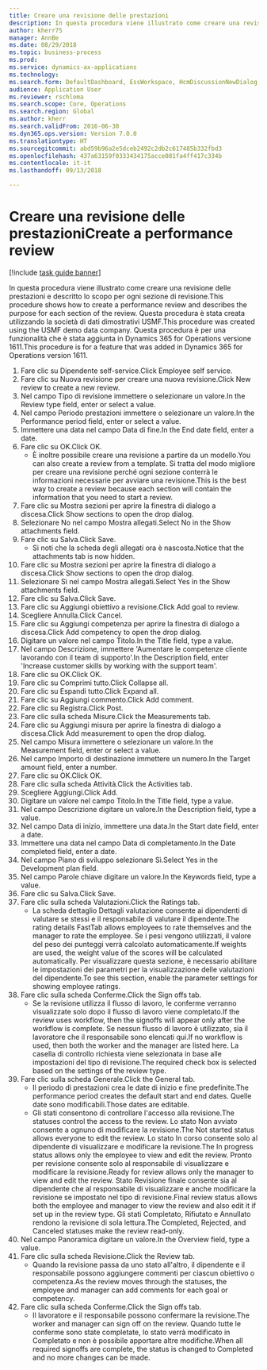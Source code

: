 ```yaml
--- 
title: Creare una revisione delle prestazioni
description: In questa procedura viene illustrato come creare una revisione delle prestazioni e descritto lo scopo per ogni sezione di revisione.
author: kherr75
manager: AnnBe
ms.date: 08/29/2018
ms.topic: business-process
ms.prod: 
ms.service: dynamics-ax-applications
ms.technology: 
ms.search.form: DefaultDashboard, EssWorkspace, HcmDiscussionNewDialog, HcmDiscussion, HcmDiscussionChangeSettings, HcmDiscussionAddGoalDialog, HcmTopicCreate, HcmMeasurementDetailDialog, HcmPerfJournalAdd
audience: Application User
ms.reviewer: rschloma
ms.search.scope: Core, Operations
ms.search.region: Global
ms.author: kherr
ms.search.validFrom: 2016-06-30
ms.dyn365.ops.version: Version 7.0.0
ms.translationtype: HT
ms.sourcegitcommit: abd59b96a2e5dceb2492c2db2c617485b332fbd3
ms.openlocfilehash: 437a63159f0333434175acce081fa4ff417c334b
ms.contentlocale: it-it
ms.lasthandoff: 09/13/2018

---
```

# <a name="create-a-performance-review"></a><span data-ttu-id="19dd8-103">Creare una revisione delle prestazioni</span><span class="sxs-lookup"><span data-stu-id="19dd8-103">Create a performance review</span></span>

[!include [task guide banner](../../includes/task-guide-banner.md)]

<span data-ttu-id="19dd8-104">In questa procedura viene illustrato come creare una revisione delle prestazioni e descritto lo scopo per ogni sezione di revisione.</span><span class="sxs-lookup"><span data-stu-id="19dd8-104">This procedure shows how to create a performance review and describes the purpose for each section of the review.</span></span> <span data-ttu-id="19dd8-105">Questa procedura è stata creata utilizzando la società di dati dimostrativi USMF.</span><span class="sxs-lookup"><span data-stu-id="19dd8-105">This procedure was created using the USMF demo data company.</span></span> <span data-ttu-id="19dd8-106">Questa procedura è per una funzionalità che è stata aggiunta in Dynamics 365 for Operations versione 1611.</span><span class="sxs-lookup"><span data-stu-id="19dd8-106">This procedure is for a feature that was added in Dynamics 365 for Operations version 1611.</span></span>

1. <span data-ttu-id="19dd8-107">Fare clic su Dipendente self-service.</span><span class="sxs-lookup"><span data-stu-id="19dd8-107">Click Employee self service.</span></span>
2. <span data-ttu-id="19dd8-108">Fare clic su Nuova revisione per creare una nuova revisione.</span><span class="sxs-lookup"><span data-stu-id="19dd8-108">Click New review to create a new review.</span></span>
3. <span data-ttu-id="19dd8-109">Nel campo Tipo di revisione immettere o selezionare un valore.</span><span class="sxs-lookup"><span data-stu-id="19dd8-109">In the Review type field, enter or select a value.</span></span>
4. <span data-ttu-id="19dd8-110">Nel campo Periodo prestazioni immettere o selezionare un valore.</span><span class="sxs-lookup"><span data-stu-id="19dd8-110">In the Performance period field, enter or select a value.</span></span>
5. <span data-ttu-id="19dd8-111">Immettere una data nel campo Data di fine.</span><span class="sxs-lookup"><span data-stu-id="19dd8-111">In the End date field, enter a date.</span></span>
6. <span data-ttu-id="19dd8-112">Fare clic su OK.</span><span class="sxs-lookup"><span data-stu-id="19dd8-112">Click OK.</span></span>
    * <span data-ttu-id="19dd8-113">È inoltre possibile creare una revisione a partire da un modello.</span><span class="sxs-lookup"><span data-stu-id="19dd8-113">You can also create a review from a template.</span></span> <span data-ttu-id="19dd8-114">Si tratta del modo migliore per creare una revisione perché ogni sezione conterrà le informazioni necessarie per avviare una revisione.</span><span class="sxs-lookup"><span data-stu-id="19dd8-114">This is the best way to create a review because each section will contain the information that you need to start a review.</span></span>  
7. <span data-ttu-id="19dd8-115">Fare clic su Mostra sezioni per aprire la finestra di dialogo a discesa.</span><span class="sxs-lookup"><span data-stu-id="19dd8-115">Click Show sections to open the drop dialog.</span></span>
8. <span data-ttu-id="19dd8-116">Selezionare No nel campo Mostra allegati.</span><span class="sxs-lookup"><span data-stu-id="19dd8-116">Select No in the Show attachments field.</span></span>
9. <span data-ttu-id="19dd8-117">Fare clic su Salva.</span><span class="sxs-lookup"><span data-stu-id="19dd8-117">Click Save.</span></span>
    * <span data-ttu-id="19dd8-118">Si noti che la scheda degli allegati ora è nascosta.</span><span class="sxs-lookup"><span data-stu-id="19dd8-118">Notice that the attachments tab is now hidden.</span></span>  
10. <span data-ttu-id="19dd8-119">Fare clic su Mostra sezioni per aprire la finestra di dialogo a discesa.</span><span class="sxs-lookup"><span data-stu-id="19dd8-119">Click Show sections to open the drop dialog.</span></span>
11. <span data-ttu-id="19dd8-120">Selezionare Sì nel campo Mostra allegati.</span><span class="sxs-lookup"><span data-stu-id="19dd8-120">Select Yes in the Show attachments field.</span></span>
12. <span data-ttu-id="19dd8-121">Fare clic su Salva.</span><span class="sxs-lookup"><span data-stu-id="19dd8-121">Click Save.</span></span>
13. <span data-ttu-id="19dd8-122">Fare clic su Aggiungi obiettivo a revisione.</span><span class="sxs-lookup"><span data-stu-id="19dd8-122">Click Add goal to review.</span></span>
14. <span data-ttu-id="19dd8-123">Scegliere Annulla.</span><span class="sxs-lookup"><span data-stu-id="19dd8-123">Click Cancel.</span></span>
15. <span data-ttu-id="19dd8-124">Fare clic su Aggiungi competenza per aprire la finestra di dialogo a discesa.</span><span class="sxs-lookup"><span data-stu-id="19dd8-124">Click Add competency to open the drop dialog.</span></span>
16. <span data-ttu-id="19dd8-125">Digitare un valore nel campo Titolo.</span><span class="sxs-lookup"><span data-stu-id="19dd8-125">In the Title field, type a value.</span></span>
17. <span data-ttu-id="19dd8-126">Nel campo Descrizione, immettere 'Aumentare le competenze cliente lavorando con il team di supporto'.</span><span class="sxs-lookup"><span data-stu-id="19dd8-126">In the Description field, enter 'Increase customer skills by working with the support team'.</span></span>
18. <span data-ttu-id="19dd8-127">Fare clic su OK.</span><span class="sxs-lookup"><span data-stu-id="19dd8-127">Click OK.</span></span>
19. <span data-ttu-id="19dd8-128">Fare clic su Comprimi tutto.</span><span class="sxs-lookup"><span data-stu-id="19dd8-128">Click Collapse all.</span></span>
20. <span data-ttu-id="19dd8-129">Fare clic su Espandi tutto.</span><span class="sxs-lookup"><span data-stu-id="19dd8-129">Click Expand all.</span></span>
21. <span data-ttu-id="19dd8-130">Fare clic su Aggiungi commento.</span><span class="sxs-lookup"><span data-stu-id="19dd8-130">Click Add comment.</span></span>
22. <span data-ttu-id="19dd8-131">Fare clic su Registra.</span><span class="sxs-lookup"><span data-stu-id="19dd8-131">Click Post.</span></span>
23. <span data-ttu-id="19dd8-132">Fare clic sulla scheda Misure.</span><span class="sxs-lookup"><span data-stu-id="19dd8-132">Click the Measurements tab.</span></span>
24. <span data-ttu-id="19dd8-133">Fare clic su Aggiungi misura per aprire la finestra di dialogo a discesa.</span><span class="sxs-lookup"><span data-stu-id="19dd8-133">Click Add measurement to open the drop dialog.</span></span>
25. <span data-ttu-id="19dd8-134">Nel campo Misura immettere o selezionare un valore.</span><span class="sxs-lookup"><span data-stu-id="19dd8-134">In the Measurement field, enter or select a value.</span></span>
26. <span data-ttu-id="19dd8-135">Nel campo Importo di destinazione immettere un numero.</span><span class="sxs-lookup"><span data-stu-id="19dd8-135">In the Target amount field, enter a number.</span></span>
27. <span data-ttu-id="19dd8-136">Fare clic su OK.</span><span class="sxs-lookup"><span data-stu-id="19dd8-136">Click OK.</span></span>
28. <span data-ttu-id="19dd8-137">Fare clic sulla scheda Attività.</span><span class="sxs-lookup"><span data-stu-id="19dd8-137">Click the Activities tab.</span></span>
29. <span data-ttu-id="19dd8-138">Scegliere Aggiungi.</span><span class="sxs-lookup"><span data-stu-id="19dd8-138">Click Add.</span></span>
30. <span data-ttu-id="19dd8-139">Digitare un valore nel campo Titolo.</span><span class="sxs-lookup"><span data-stu-id="19dd8-139">In the Title field, type a value.</span></span>
31. <span data-ttu-id="19dd8-140">Nel campo Descrizione digitare un valore.</span><span class="sxs-lookup"><span data-stu-id="19dd8-140">In the Description field, type a value.</span></span>
32. <span data-ttu-id="19dd8-141">Nel campo Data di inizio, immettere una data.</span><span class="sxs-lookup"><span data-stu-id="19dd8-141">In the Start date field, enter a date.</span></span>
33. <span data-ttu-id="19dd8-142">Immettere una data nel campo Data di completamento.</span><span class="sxs-lookup"><span data-stu-id="19dd8-142">In the Date completed field, enter a date.</span></span>
34. <span data-ttu-id="19dd8-143">Nel campo Piano di sviluppo selezionare Sì.</span><span class="sxs-lookup"><span data-stu-id="19dd8-143">Select Yes in the Development plan field.</span></span>
35. <span data-ttu-id="19dd8-144">Nel campo Parole chiave digitare un valore.</span><span class="sxs-lookup"><span data-stu-id="19dd8-144">In the Keywords field, type a value.</span></span>
36. <span data-ttu-id="19dd8-145">Fare clic su Salva.</span><span class="sxs-lookup"><span data-stu-id="19dd8-145">Click Save.</span></span>
37. <span data-ttu-id="19dd8-146">Fare clic sulla scheda Valutazioni.</span><span class="sxs-lookup"><span data-stu-id="19dd8-146">Click the Ratings tab.</span></span>
    * <span data-ttu-id="19dd8-147">La scheda dettaglio Dettagli valutazione consente ai dipendenti di valutare se stessi e il responsabile di valutare il dipendente.</span><span class="sxs-lookup"><span data-stu-id="19dd8-147">The rating details FastTab allows employees to rate themselves and the manager to rate the employee.</span></span> <span data-ttu-id="19dd8-148">Se i pesi vengono utilizzati, il valore del peso dei punteggi verrà calcolato automaticamente.</span><span class="sxs-lookup"><span data-stu-id="19dd8-148">If weights are used, the weight value of the scores will be calculated automatically.</span></span>    <span data-ttu-id="19dd8-149">Per visualizzare questa sezione, è necessario abilitare le impostazioni dei parametri per la visualizzazione delle valutazioni del dipendente.</span><span class="sxs-lookup"><span data-stu-id="19dd8-149">To see this section, enable the parameter settings for showing employee ratings.</span></span>  
38. <span data-ttu-id="19dd8-150">Fare clic sulla scheda Conferme.</span><span class="sxs-lookup"><span data-stu-id="19dd8-150">Click the Sign offs tab.</span></span>
    * <span data-ttu-id="19dd8-151">Se la revisione utilizza il flusso di lavoro, le conferme verranno visualizzate solo dopo il flusso di lavoro viene completato.</span><span class="sxs-lookup"><span data-stu-id="19dd8-151">If the review uses workflow, then the signoffs will appear only after the workflow is complete.</span></span> <span data-ttu-id="19dd8-152">Se nessun flusso di lavoro è utilizzato, sia il lavoratore che il responsabile sono elencati qui.</span><span class="sxs-lookup"><span data-stu-id="19dd8-152">If no workflow is used, then both the worker and the manager are listed here.</span></span> <span data-ttu-id="19dd8-153">La casella di controllo richiesta viene selezionata in base alle impostazioni del tipo di revisione.</span><span class="sxs-lookup"><span data-stu-id="19dd8-153">The required check box is selected based on the settings of the review type.</span></span>  
39. <span data-ttu-id="19dd8-154">Fare clic sulla scheda Generale.</span><span class="sxs-lookup"><span data-stu-id="19dd8-154">Click the General tab.</span></span>
    * <span data-ttu-id="19dd8-155">Il periodo di prestazioni crea le date di inizio e fine predefinite.</span><span class="sxs-lookup"><span data-stu-id="19dd8-155">The performance period creates the default start and end dates.</span></span> <span data-ttu-id="19dd8-156">Quelle date sono modificabili.</span><span class="sxs-lookup"><span data-stu-id="19dd8-156">Those dates are editable.</span></span>  
    * <span data-ttu-id="19dd8-157">Gli stati consentono di controllare l'accesso alla revisione.</span><span class="sxs-lookup"><span data-stu-id="19dd8-157">The statuses control the access to the review.</span></span> <span data-ttu-id="19dd8-158">Lo stato Non avviato consente a ognuno di modificare la revisione.</span><span class="sxs-lookup"><span data-stu-id="19dd8-158">The Not started status allows everyone to edit the review.</span></span> <span data-ttu-id="19dd8-159">Lo stato In corso consente solo al dipendente di visualizzare e modificare la revisione.</span><span class="sxs-lookup"><span data-stu-id="19dd8-159">The In progress status allows only the employee to view and edit the review.</span></span> <span data-ttu-id="19dd8-160">Pronto per revisione consente solo al responsabile di visualizzare e modificare la revisione.</span><span class="sxs-lookup"><span data-stu-id="19dd8-160">Ready for review allows only the manager to view and edit the review.</span></span> <span data-ttu-id="19dd8-161">Stato Revisione finale consente sia al dipendente che al responsabile di visualizzare e anche modificare la revisione se impostato nel tipo di revisione.</span><span class="sxs-lookup"><span data-stu-id="19dd8-161">Final review status allows both the employee and manager to view the review and also edit it if set up in the review type.</span></span> <span data-ttu-id="19dd8-162">Gli stati Completato, Rifiutato e Annullato rendono la revisione di sola lettura.</span><span class="sxs-lookup"><span data-stu-id="19dd8-162">The Completed, Rejected, and Canceled statuses make the review read-only.</span></span>  
40. <span data-ttu-id="19dd8-163">Nel campo Panoramica digitare un valore.</span><span class="sxs-lookup"><span data-stu-id="19dd8-163">In the Overview field, type a value.</span></span>
41. <span data-ttu-id="19dd8-164">Fare clic sulla scheda Revisione.</span><span class="sxs-lookup"><span data-stu-id="19dd8-164">Click the Review tab.</span></span>
    * <span data-ttu-id="19dd8-165">Quando la revisione passa da uno stato all'altro, il dipendente e il responsabile possono aggiungere commenti per ciascun obiettivo o competenza.</span><span class="sxs-lookup"><span data-stu-id="19dd8-165">As the review moves through the statuses, the employee and manager can add comments for each goal or competency.</span></span>  
42. <span data-ttu-id="19dd8-166">Fare clic sulla scheda Conferme.</span><span class="sxs-lookup"><span data-stu-id="19dd8-166">Click the Sign offs tab.</span></span>
    * <span data-ttu-id="19dd8-167">Il lavoratore e il responsabile possono confermare la revisione.</span><span class="sxs-lookup"><span data-stu-id="19dd8-167">The worker and manager can sign off on the review.</span></span> <span data-ttu-id="19dd8-168">Quando tutte le conferme sono state completate, lo stato verrà modificato in Completato e non è possibile apportare altre modifiche.</span><span class="sxs-lookup"><span data-stu-id="19dd8-168">When all required signoffs are complete, the status is changed to Completed and no more changes can be made.</span></span>  


